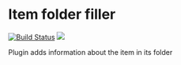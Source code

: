 # Item folder filler #

[![Build Status](https://travis-ci.org/anime-db/item-folder-filler-bundle.png)](https://travis-ci.org/anime-db/item-folder-filler-bundle)
<img src="http://www.php.net/images/logos/php5-power-micro.png" />

Plugin adds information about the item in its folder
